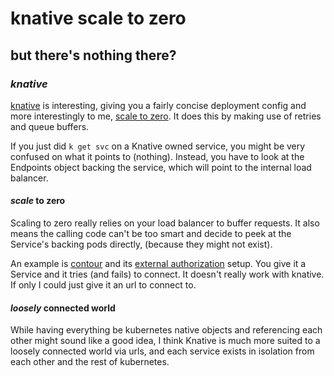 # knative scale to zero

## but there's nothing there?


### _knative_

[knative](https://knative.dev/) is interesting,
giving you a fairly concise deployment config
and more interestingly to me,
[scale to zero](https://knative.dev/docs/serving/autoscaling/scale-to-zero/).
It does this by making use of retries and queue buffers.

If you just did `k get svc` on a Knative owned service,
you might be very confused on what it points to (nothing).
Instead, you have to look at the Endpoints object backing the service,
which will point to the internal load balancer.

#### _scale_ to zero

Scaling to zero really relies on your load balancer to buffer requests.
It also means the calling code can't be too smart
and decide to peek at the Service's backing pods directly,
(because they might not exist).

An example is [contour](https://projectcontour.io/)
and its [external authorization](https://projectcontour.io/guides/external-authorization/) setup.
You give it a Service and it tries (and fails) to connect.
It doesn't really work with knative.
If only I could just give it an url to connect to.

#### _loosely_ connected world

While having everything be kubernetes native objects
and referencing each other might sound like a good idea,
I think Knative is much more suited to a loosely connected world via urls,
and each service exists in isolation from each other
and the rest of kubernetes.
